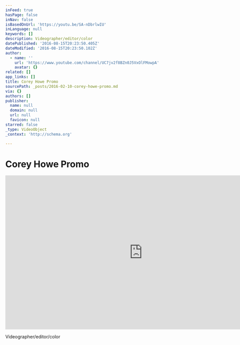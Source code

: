 ```yaml
---
inFeed: true
hasPage: false
inNav: false
isBasedOnUrl: 'https://youtu.be/SA-nDbrlwIU'
inLanguage: null
keywords: []
description: Videographer/editor/color
datePublished: '2016-08-15T20:23:50.405Z'
dateModified: '2016-08-15T20:23:50.102Z'
author:
  - name: ''
    url: 'https://www.youtube.com/channel/UC7jv2f8BZn0J5VxOlFMowpA'
    avatar: {}
related: []
app_links: []
title: Corey Howe Promo
sourcePath: _posts/2016-02-10-corey-howe-promo.md
via: {}
authors: []
publisher:
  name: null
  domain: null
  url: null
  favicon: null
starred: false
_type: VideoObject
_context: 'http://schema.org'

---
```

# Corey Howe Promo

<iframe src="https://cdn.embedly.com/widgets/media.html?src=https%3A%2F%2Fwww.youtube.com%2Fembed%2FSA-nDbrlwIU%3Ffeature%3Doembed&amp;url=https%3A%2F%2Fwww.youtube.com%2Fwatch%3Fv%3DSA-nDbrlwIU%26feature%3Dyoutu.be&amp;image=https%3A%2F%2Fi.ytimg.com%2Fvi%2FSA-nDbrlwIU%2Fhqdefault.jpg&amp;key=b7d04c9b404c499eba89ee7072e1c4f7&amp;type=text%2Fhtml&amp;schema=youtube" width="854" height="480" scrolling="no" frameborder="0" allowfullscreen="allowfullscreen" style=""></iframe>

Videographer/editor/color